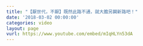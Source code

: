 ```yaml
---
title: "【厭世代，不厭】既然此路不通，就大膽另闢新路吧！"
date: '2018-03-02 00:00:00'
categories: video
layout: page
vurl: https://www.youtube.com/embed/mIqHLYn53dA
---
```


